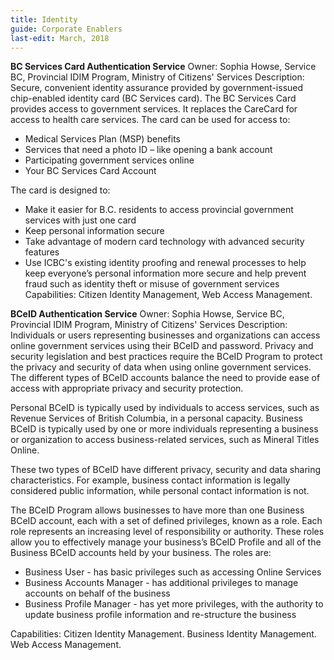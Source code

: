```yaml
---
title: Identity
guide: Corporate Enablers
last-edit: March, 2018
---
```


**BC Services Card Authentication Service** Owner: Sophia Howse, Service BC, Provincial IDIM Program, Ministry of Citizens' Services
Description: Secure, convenient identity assurance provided by government-issued chip-enabled identity card (BC Services card).
The BC Services Card provides access to government services. It replaces the CareCard for access to health care services. The card can be used for access to:
- Medical Services Plan (MSP) benefits
- Services that need a photo ID – like opening a bank account
- Participating government services online
- Your BC Services Card Account
 
 The card is designed to:
- Make it easier for B.C. residents to access provincial government services with just one card
- Keep personal information secure
- Take advantage of modern card technology with advanced security features
- Use ICBC's existing identity proofing and renewal processes to help keep everyone’s personal information more secure and help prevent fraud such as identity theft or misuse of government services
Capabilities: Citizen Identity Management, Web Access Management.


**BCeID Authentication Service** Owner: Sophia Howse, Service BC, Provincial IDIM Program, Ministry of Citizens' Services 
Description:  Individuals or users representing businesses and organizations can access online government services using their BCeID and password. Privacy and security legislation and best practices require the BCeID Program to protect the privacy and security of data when using online government services. The different types of BCeID accounts balance the need to provide ease of access with appropriate privacy and security protection.


Personal BCeID is typically used by individuals to access services, such as Revenue Services of British Columbia, in a personal capacity. Business BCeID is typically used by one or more individuals representing a business or organization to access business-related services, such as Mineral Titles Online.


These two types of BCeID have different privacy, security and data sharing characteristics. For example, business contact information is legally considered public information, while personal contact information is not.


The BCeID Program allows businesses to have more than one Business BCeID account, each with a set of defined privileges, known as a role. Each role represents an increasing level of responsibility or authority. These roles allow you to effectively manage your business’s BCeID Profile and all of the Business BCeID accounts held by your business. The roles are: 


- Business User - has basic privileges such as accessing Online Services 
- Business Accounts Manager - has additional privileges to manage accounts on behalf of the business 
- Business Profile Manager - has yet more privileges, with the authority to update business profile information and re-structure the business

Capabilities: Citizen Identity Management.  Business Identity Management.  Web Access Management.
